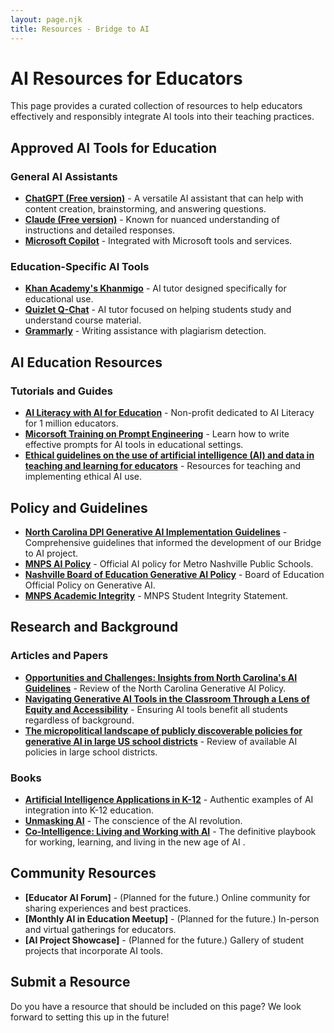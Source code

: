 ```yaml
---
layout: page.njk
title: Resources - Bridge to AI
---
```


# AI Resources for Educators

This page provides a curated collection of resources to help educators effectively and responsibly integrate AI tools into their teaching practices.

## Approved AI Tools for Education

### General AI Assistants

- **[ChatGPT (Free version)](https://chat.openai.com/)** - A versatile AI assistant that can help with content creation, brainstorming, and answering questions.
- **[Claude (Free version)](https://claude.ai/)** - Known for nuanced understanding of instructions and detailed responses.
- **[Microsoft Copilot](https://copilot.microsoft.com/)** - Integrated with Microsoft tools and services.

### Education-Specific AI Tools

- **[Khan Academy's Khanmigo](https://www.khanacademy.org/khan-labs)** - AI tutor designed specifically for educational use.
- **[Quizlet Q-Chat](https://quizlet.com/labs/qchat)** - AI tutor focused on helping students study and understand course material.
- **[Grammarly](https://www.grammarly.com/)** - Writing assistance with plagiarism detection.

## AI Education Resources

### Tutorials and Guides

- **[AI Literacy with AI for Education](https://www.aiforeducation.io/)** - Non-profit dedicated to AI Literacy for 1 million educators.
- **[Micorsoft Training on Prompt Engineering](https://learn.microsoft.com/en-us/training/modules/create-prompts-for-generative-ai-training-tools/)** - Learn how to write effective prompts for AI tools in educational settings.
- **[Ethical guidelines on the use of artificial intelligence (AI) and data in teaching and learning for educators](https://op.europa.eu/en/publication-detail/-/publication/d81a0d54-5348-11ed-92ed-01aa75ed71a1/language-en)** - Resources for teaching and implementing ethical AI use.

## Policy and Guidelines

- **[North Carolina DPI Generative AI Implementation Guidelines](https://go.ncdpi.gov/AI_Guidelines)** - Comprehensive guidelines that informed the development of our Bridge to AI project.
- **[MNPS AI Policy](https://www.mnps.org/ai)** - Official AI policy for Metro Nashville Public Schools.
- **[Nashville Board of Education Generative AI Policy](https://mnpsutilities.mnps.org/Public/Procedures/Download/418)** - Board of Education Official Policy on Generative AI.
- **[MNPS Academic Integrity](https://www.mnps.org/students-families/student-resources/handbook/handbook-rights-and-responsibilities/academic_integrity_statement)** - MNPS Student Integrity Statement.

## Research and Background

### Articles and Papers

- **[Opportunities and Challenges: Insights from North Carolina's AI Guidelines](https://www.nasbe.org/opportunities-and-challenges-insights-from-north-carolinas-ai-guidelines/)** - Review of the North Carolina Generative AI Policy.
- **[Navigating Generative AI Tools in the Classroom Through a Lens of Equity and Accessibility](https://doi.org/10.1080/15512169.2024.2426153)** - Ensuring AI tools benefit all students regardless of background.
- **[The micropolitical landscape of publicly discoverable policies for generative AI in large US school districts](https://doi.org/10.1080/1475939X.2024.2421494)** - Review of available AI policies in large school districts.

### Books

- **[Artificial Intelligence Applications in K-12](https://doi.org/10.4324/9781003440192)** - Authentic examples of AI integration into K-12 education.
- **[Unmasking AI](https://catalog.library.nashville.org/GroupedWork/b53ae43c-91e3-5690-a040-87e263fc2253-eng/Home?searchId=149091650)** - The conscience of the AI revolution.
- **[Co-Intelligence: Living and Working with AI](https://catalog.library.nashville.org/GroupedWork/a34fcda0-e208-03db-6631-2474e49f3251-eng/Home?searchId=149091862)** - The definitive playbook for working, learning, and living in the new age of AI .

## Community Resources

- **[Educator AI Forum]** - (Planned for the future.) Online community for sharing experiences and best practices.
- **[Monthly AI in Education Meetup]** - (Planned for the future.) In-person and virtual gatherings for educators.
- **[AI Project Showcase]** - (Planned for the future.) Gallery of student projects that incorporate AI tools.

## Submit a Resource

Do you have a resource that should be included on this page? We look forward to setting this up in the future!